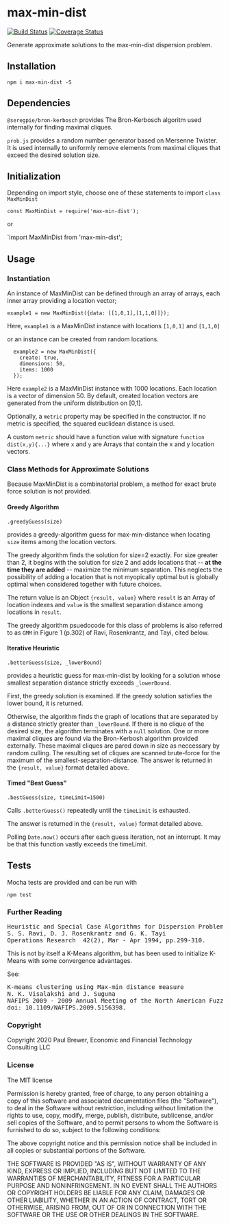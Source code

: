 # max-min-dist

[![Build Status](https://travis-ci.org/DrPaulBrewer/max-min-dist.svg?branch=master)](https://travis-ci.org/DrPaulBrewer/max-min-dist)
[![Coverage Status](https://coveralls.io/repos/github/DrPaulBrewer/max-min-dist/badge.svg?branch=master)](https://coveralls.io/github/DrPaulBrewer/max-min-dist?branch=master) 

Generate approximate solutions to the max-min-dist dispersion problem. 

## Installation

```
npm i max-min-dist -S
```

## Dependencies

`@seregpie/bron-kerbosch` provides The Bron-Kerbosch algoritm used internally for finding maximal cliques.  

`prob.js` provides a random number generator based on Mersenne Twister.  It is used internally to uniformly remove
elements from maximal cliques that exceed the desired solution size.  

## Initialization

Depending on import style, choose one of these statements to import `class MaxMinDist`

`const MaxMinDist = require('max-min-dist');`

or

`import MaxMinDist from 'max-min-dist';

## Usage


### Instantiation

An instance of MaxMinDist can be defined through an array of arrays, each inner array providing a location vector; 

```
example1 = new MaxMinDist({data: [[1,0,1],[1,1,0]]});
```

Here, `example1` is a MaxMinDist instance with locations `[1,0,1]` and `[1,1,0]`


or an instance can be created from random locations.

```
  example2 = new MaxMinDist({
    create: true,
    dimensions: 50,
    items: 1000
  });
```

Here `example2` is a MaxMinDist instance with 1000 locations.  Each location is a vector of dimension 50.
By default, created location vectors are generated from the uniform distribution on [0,1].

Optionally, a `metric` property may be specified in the constructor.  If no metric is specified, the squared euclidean distance is used.

A custom `metric` should have a function value with signature `function dist(x,y){...}` where `x` and `y` are Arrays that contain the x and y location vectors.

### Class Methods for Approximate Solutions



Because MaxMinDist is a combinatorial problem, a method for exact brute force solution is not provided.

#### Greedy Algorithm

`.greedyGuess(size)` 

provides a greedy-algorithm guess for max-min-distance when locating `size` items among the location vectors.

The greedy algorithm finds the solution for size=2 exactly.  For size greater than 2, it begins with the solution for size 2 and adds 
locations that -- **at the time they are added** -- maximize the minimum separation.  This neglects the possibility of adding a location
that is not myopically optimal but is globally optimal when considered together with future choices. 

The return value is an Object `{result, value}` where `result` is an Array of location indexes and `value` is the smallest separation distance among locations in `result`. 

The greedy algorithm psuedocode for this class of problems is also referred to as `GMM` in Figure 1 (p.302) of Ravi, Rosenkrantz, and Tayi, cited below.


#### Iterative Heuristic 

`.betterGuess(size, _lowerBound)` 

provides a heuristic guess for max-min-dist by looking for a solution whose smallest separation distance strictly exceeds `_lowerBound`.

First, the greedy solution is examined.  If the greedy solution satisfies the lower bound, it is returned.  

Otherwise, the algorithm finds the graph of locations that are separated by a distance strictly greater than `_lowerBound`.  If there is no clique of the 
desired size, the algorithm terminates with a `null` solution.  One or more maximal cliques are found via the Bron-Kerbosh algorithm provided 
externally. These maximal cliques are pared down in size as neccessary by random culling.  The resulting set of cliques are scanned brute-force
for the maximum of the smallest-separation-distance.  The answer is returned in the `{result, value}` format detailed above.

#### Timed "Best Guess"

`.bestGuess(size, timeLimit=1500)`

Calls `.betterGuess()` repeatedly until the `timeLimit` is exhausted.  

The answer is returned in the `{result, value}` format detailed above.

Polling `Date.now()` occurs after each guess iteration, not an interrupt.  It may be that this function vastly exceeds the timeLimit.

## Tests

Mocha tests are provided and can be run with

```
npm test
```

### Further Reading

<pre>
Heuristic and Special Case Algorithms for Dispersion Problems
S. S. Ravi, D. J. Rosenkrantz and G. K. Tayi
Operations Research  42(2), Mar - Apr 1994, pp.299-310.
</pre>

This is not by itself a K-Means algorithm, but has been used to initialize K-Means with some convergence advantages.

See:
<pre>
K-means clustering using Max-min distance measure
N. K. Visalakshi and J. Suguna
NAFIPS 2009 - 2009 Annual Meeting of the North American Fuzzy Information Processing Society, Cincinnati, OH, 2009, pp. 1-6 
doi: 10.1109/NAFIPS.2009.5156398.
</pre>


### Copyright

Copyright 2020 Paul Brewer, Economic and Financial Technology Consulting LLC

### License

The MIT license

Permission is hereby granted, free of charge, to any person obtaining a copy of this software and associated documentation files (the "Software"), to deal in the Software without restriction, including without limitation the rights to use, copy, modify, merge, publish, distribute, sublicense, and/or sell copies of the Software, and to permit persons to whom the Software is furnished to do so, subject to the following conditions:

The above copyright notice and this permission notice shall be included in all copies or substantial portions of the Software.

THE SOFTWARE IS PROVIDED "AS IS", WITHOUT WARRANTY OF ANY KIND, EXPRESS OR IMPLIED, INCLUDING BUT NOT LIMITED TO THE WARRANTIES OF MERCHANTABILITY, FITNESS FOR A PARTICULAR PURPOSE AND NONINFRINGEMENT. IN NO EVENT SHALL THE AUTHORS OR COPYRIGHT HOLDERS BE LIABLE FOR ANY CLAIM, DAMAGES OR OTHER LIABILITY, WHETHER IN AN ACTION OF CONTRACT, TORT OR OTHERWISE, ARISING FROM, OUT OF OR IN CONNECTION WITH THE SOFTWARE OR THE USE OR OTHER DEALINGS IN THE SOFTWARE.
